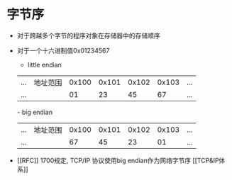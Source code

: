 # 字节序

- 对于跨越多个字节的程序对象在存储器中的存储顺序
- 对于一个十六进制值0x01234567
  - little endian
  <table>
    <tr>
        <td>...</td>
        <td>地址范围</td>
        <td>0x100</td>
        <td>0x101</td>
        <td>0x102</td>
        <td>0x103</td>
        <td>...</td>
    </tr>
    <tr>
        <td>...</td>
        <td></td>
        <td>01</td>
        <td>23</td>
        <td>45</td>
        <td>67</td>
        <td>...</td>
    </tr>
  </table>
  - big endian 
  <table>
    <tr>
        <td>...</td>
        <td>地址范围</td>
        <td>0x100</td>
        <td>0x101</td>
        <td>0x102</td>
        <td>0x103</td>
        <td>...</td>
    </tr>
    <tr>
        <td>...</td>
        <td></td>
        <td>67</td>
        <td>45</td>
        <td>23</td>
        <td>01</td>
        <td>...</td>
    </tr>
  </table>
  
-  [[RFC]] 1700规定, TCP/IP 协议使用big endian作为网络字节序
  [[TCP&IP体系]]